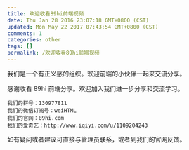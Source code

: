 ```yaml
---
title: 欢迎收看89hi前端视频
date: Thu Jan 28 2016 23:07:18 GMT+0800 (CST)
updated: Mon May 22 2017 07:43:54 GMT+0800 (CST)
comments: 1
categories: other
tags: []
permalink: /欢迎收看89hi前端视频
---
```


我们是一个有正义感的组织。欢迎前端的小伙伴一起来交流分享。

<!--more-->

感谢收看 89hi 前端分享。欢迎加入我们进一步分享和交流学习。

```
我们的群号：130977811
我们的微信订阅号：weiHTML
我们的官网：89hi.com
我们的爱奇艺：http://www.iqiyi.com/u/1109204243
```

如有疑问或者建议可直接与管理员联系，或者到我们的官网反馈。
